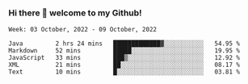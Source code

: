 ### Hi there 👋 welcome to my Github! 

<!--START_SECTION:waka-->
```text
Week: 03 October, 2022 - 09 October, 2022

Java         2 hrs 24 mins   █████████████▓░░░░░░░░░░░   54.95 % 
Markdown     52 mins         █████░░░░░░░░░░░░░░░░░░░░   19.95 % 
JavaScript   33 mins         ███▒░░░░░░░░░░░░░░░░░░░░░   12.92 % 
XML          21 mins         ██░░░░░░░░░░░░░░░░░░░░░░░   08.17 % 
Text         10 mins         █░░░░░░░░░░░░░░░░░░░░░░░░   03.81 % 
```
<!--END_SECTION:waka-->
